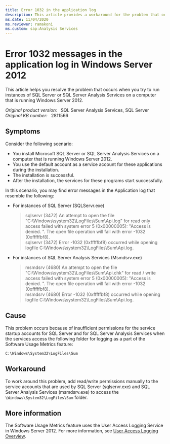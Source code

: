 ```yaml
---
title: Error 1032 in the application log
description: This article provides a workaround for the problem that occurs when you try to run instances of SQL Server or SQL Server Analysis Services on a computer that is running Windows Server 2012.
ms.date: 11/04/2020
ms.reviewer: ramakoni
ms.custom: sap:Analysis Services
---
```

# Error 1032 messages in the application log in Windows Server 2012

This article helps you resolve the problem that occurs when you try to run instances of SQL Server or SQL Server Analysis Services on a computer that is running Windows Server 2012.

_Original product version:_ &nbsp; SQL Server Analysis Services, SQL Server  
_Original KB number:_ &nbsp; 2811566

## Symptoms

Consider the following scenario:

- You install Microsoft SQL Server or SQL Server Analysis Services on a computer that is running Windows Server 2012.
- You use the default account as a service account for these applications during the installation.
- The installation is successful.
- After the installation, the services for these programs start successfully.

In this scenario, you may find error messages in the Application log that resemble the following:

- For instances of SQL Server (SQLServr.exe)

  > sqlservr (3472) An attempt to open the file "C:\Windows\system32\LogFiles\Sum\Api.log" for read only access failed with system error 5 (0x00000005): "Access is denied. ". The open file operation will fail with error -1032 (0xfffffbf8).  
    sqlservr (3472) Error -1032 (0xfffffbf8) occurred while opening logfile C:\Windows\system32\LogFiles\Sum\Api.log.

- For instances of SQL Server Analysis Services (Msmdsrv.exe)  

  > msmdsrv (4680) An attempt to open the file "C:\Windows\system32\LogFiles\Sum\Api.chk" for read / write access failed with system error 5 (0x00000005): "Access is denied. ". The open file operation will fail with error -1032 (0xfffffbf8).  
  msmdsrv (4680) Error -1032 (0xfffffbf8) occurred while opening logfile C:\Windows\system32\LogFiles\Sum\Api.log.

## Cause

This problem occurs because of insufficient permissions for the service startup accounts for SQL Server and for SQL Server Analysis Services when the services access the following folder for logging as a part of the Software Usage Metrics feature:

`C:\Windows\System32\LogFiles\Sum`

## Workaround

To work around this problem, add read/write permissions manually to the service accounts that are used by SQL Server (sqlservr.exe) and SQL Server Analysis Services (msmdsrv.exe) to access the `\Windows\System32\LogFiles\Sum` folder.

## More information

The Software Usage Metrics feature uses the User Access Logging Service in Windows Server 2012. For more information, see [User Access Logging Overview](/previous-versions/windows/it-pro/windows-server-2012-R2-and-2012/hh849634(v=ws.11)).

